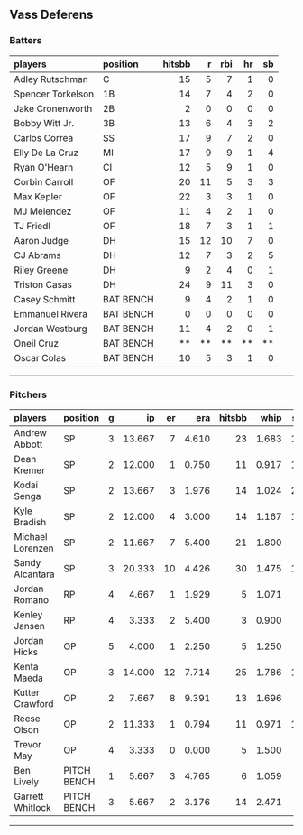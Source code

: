 ## Vass Deferens

### Batters

 
|players           |position  | hitsbb|  r| rbi| hr| sb| 
|:-----------------|:---------|------:|--:|---:|--:|--:| 
|Adley Rutschman   |C         |     15|  5|   7|  1|  0| 
|Spencer Torkelson |1B        |     14|  7|   4|  2|  0| 
|Jake Cronenworth  |2B        |      2|  0|   0|  0|  0| 
|Bobby Witt Jr.    |3B        |     13|  6|   4|  3|  2| 
|Carlos Correa     |SS        |     17|  9|   7|  2|  0| 
|Elly De La Cruz   |MI        |     17|  9|   9|  1|  4| 
|Ryan O'Hearn      |CI        |     12|  5|   9|  1|  0| 
|Corbin Carroll    |OF        |     20| 11|   5|  3|  3| 
|Max Kepler        |OF        |     22|  3|   3|  1|  0| 
|MJ Melendez       |OF        |     11|  4|   2|  1|  0| 
|TJ Friedl         |OF        |     18|  7|   3|  1|  1| 
|Aaron Judge       |DH        |     15| 12|  10|  7|  0| 
|CJ Abrams         |DH        |     12|  7|   3|  2|  5| 
|Riley Greene      |DH        |      9|  2|   4|  0|  1| 
|Triston Casas     |DH        |     24|  9|  11|  3|  0| 
|Casey Schmitt     |BAT BENCH |      9|  4|   2|  1|  0| 
|Emmanuel Rivera   |BAT BENCH |      0|  0|   0|  0|  0| 
|Jordan Westburg   |BAT BENCH |     11|  4|   2|  0|  1| 
|Oneil Cruz        |BAT BENCH |     **| **|  **| **| **| 
|Oscar Colas       |BAT BENCH |     10|  5|   3|  1|  0| 


* * *

### Pitchers

 
|players          |position    |  g|     ip| er|   era| hitsbb|  whip| so|  w| sv| 
|:----------------|:-----------|--:|------:|--:|-----:|------:|-----:|--:|--:|--:| 
|Andrew Abbott    |SP          |  3| 13.667|  7| 4.610|     23| 1.683| 16|  0|  0| 
|Dean Kremer      |SP          |  2| 12.000|  1| 0.750|     11| 0.917| 10|  1|  0| 
|Kodai Senga      |SP          |  2| 13.667|  3| 1.976|     14| 1.024| 22|  0|  0| 
|Kyle Bradish     |SP          |  2| 12.000|  4| 3.000|     14| 1.167| 14|  2|  0| 
|Michael Lorenzen |SP          |  2| 11.667|  7| 5.400|     21| 1.800|  9|  1|  0| 
|Sandy Alcantara  |SP          |  3| 20.333| 10| 4.426|     30| 1.475| 10|  1|  0| 
|Jordan Romano    |RP          |  4|  4.667|  1| 1.929|      5| 1.071|  5|  1|  1| 
|Kenley Jansen    |RP          |  4|  3.333|  2| 5.400|      3| 0.900|  2|  0|  0| 
|Jordan Hicks     |OP          |  5|  4.000|  1| 2.250|      5| 1.250|  2|  1|  1| 
|Kenta Maeda      |OP          |  3| 14.000| 12| 7.714|     25| 1.786| 12|  0|  0| 
|Kutter Crawford  |OP          |  2|  7.667|  8| 9.391|     13| 1.696|  8|  0|  0| 
|Reese Olson      |OP          |  2| 11.333|  1| 0.794|     11| 0.971| 11|  1|  0| 
|Trevor May       |OP          |  4|  3.333|  0| 0.000|      5| 1.500|  4|  0|  4| 
|Ben Lively       |PITCH BENCH |  1|  5.667|  3| 4.765|      6| 1.059|  5|  0|  0| 
|Garrett Whitlock |PITCH BENCH |  3|  5.667|  2| 3.176|     14| 2.471|  6|  0|  0| 


* * *


